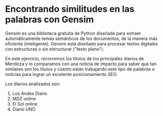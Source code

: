 # Encontrando similitudes en las palabras con Gensim 


Gensim es una biblioteca gratuita de Python diseñada para extraer automáticamente temas semánticos de los documentos, de la manera más eficiente (inteligente). Gensim está diseñado para procesar textos digitales con estructuras o sin estructurar ("texto plano").

En este ejercicio, recorremos los títulos de los principales diarios de Mendoza y lo comparamos con una noticia de impacto para saber que tan similares son los titulos y cúanto están trabajando este tipo de palabras o noticias para lograr un excelente posicionamiento SEO.

Los diarios analizados son: 

1. Los Andes Diario
2. MDZ online
3. El Sol online
4. Diario UNO 

